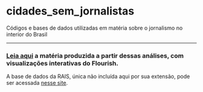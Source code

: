 # cidades_sem_jornalistas
Códigos e bases de dados utilizadas em matéria sobre o jornalismo no interior do Brasil

---

### [Leia aqui](https://diogoml2003.wixsite.com/portfolio/post/fora-da-pauta-em-76-das-cidades-brasileiras-não-existem-jornalistas-registrados-oficialmente) a matéria produzida a partir dessas análises, com visualizações interativas do Flourish.

A base de dados da RAIS, única não incluída aqui por sua extensão, pode ser acessada [nesse site](https://basedosdados.org/dataset/3e7c4d58-96ba-448e-b053-d385a829ef00?table=c3a5121e-f00d-41ff-b46f-bd26be8d4af3&utm_term=consulta%20rais%202021&utm_campaign=Conjuntos+de+dados+-+Gratuito&utm_source=adwords&utm_medium=ppc&hsa_acc=9488864076&hsa_cam=20482085189&hsa_grp=152721262276&hsa_ad=670746326631&hsa_src=g&hsa_tgt=kwd-1460536798953&hsa_kw=consulta%20rais%202021&hsa_mt=b&hsa_net=adwords&hsa_ver=3&gad_source=1&gclid=Cj0KCQjw7ZO0BhDYARIsAFttkCiuentLJoKVPTqjy4EweW3fLezRm9MBcGa7w-eVuFULMMPZv8I_XEEaAqCVEALw_wcB).

